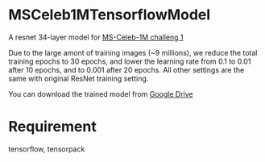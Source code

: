 # MSCeleb1MTensorflowModel
A resnet 34-layer model for [MS-Celeb-1M challeng 1](http://www.msceleb.org/)

Due to the large amont of training images (~9 millions), we reduce the total training epochs to 30 epochs, and lower the learning rate from 0.1 to 0.01 after 10 epochs, and to 0.001 after 20 epochs. All other settings are the same with original ResNet training setting.

You can download the trained model from [Google Drive](https://drive.google.com/open?id=1-P0umHM4BowoM1qckEVaqEIAI2SHwJzL)

# Requirement
tensorflow, tensorpack



# 
